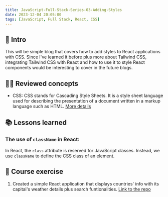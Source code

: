 ```yaml
---
title: JavaScript-Full-Stack-Series-03-Adding-Styles
date: 2023-12-04 20:05:00
tags: [JavaScript, Full Stack, React, CSS]
---
```


## **🔎 Intro**

This will be simple blog that covers how to add styles to React applications with CSS. Since I've learned it before plus more about Tailwind CSS, integrating Tailwind CSS with React and how to use it to style React components would be interesting to cover in the future blogs.

<!-- more -->

## **👨‍💻 Reviewed concepts**

- CSS:
CSS stands for Cascading Style Sheets. It is a style sheet language used for describing the presentation of a document written in a markup language such as HTML. [More details](https://dogecat0.github.io/2023/11/07/JavaScript-Full-Stack-Series/01-Fundamentals.html)

## **📚 Lessons learned**

### **The use of `className` in React:**

In React, the `class` attribute is reserved for JavaScript classes. Instead, we use `className` to define the CSS class of an element.

## **📝 Course exercise**

1. Created a simple React application that displays countries' info with its capital's weather details plus search funtionalities. [Link to the repo](https://github.com/Dogecat0/fullstack_open/tree/main/part2/countries)